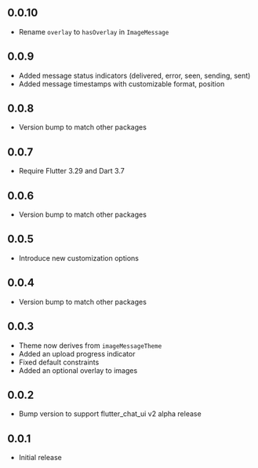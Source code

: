 ## 0.0.10

- Rename `overlay` to `hasOverlay` in `ImageMessage`

## 0.0.9

- Added message status indicators (delivered, error, seen, sending, sent)
- Added message timestamps with customizable format, position

## 0.0.8

- Version bump to match other packages

## 0.0.7

- Require Flutter 3.29 and Dart 3.7

## 0.0.6

- Version bump to match other packages

## 0.0.5

- Introduce new customization options

## 0.0.4

- Version bump to match other packages

## 0.0.3

- Theme now derives from `imageMessageTheme`
- Added an upload progress indicator
- Fixed default constraints
- Added an optional overlay to images

## 0.0.2

- Bump version to support flutter_chat_ui v2 alpha release

## 0.0.1

- Initial release
